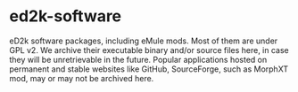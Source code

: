 # ed2k-software
eD2k software packages, including eMule mods. Most of them are under GPL v2. We archive their executable binary and/or source files here, in case they will be unretrievable in the future. Popular applications hosted on permanent and stable websites like GitHub, SourceForge, such as MorphXT mod, may or may not be archived here.
